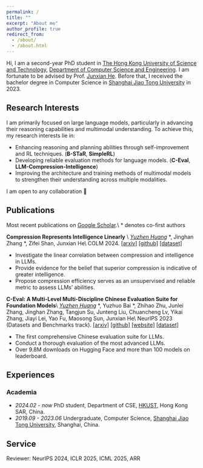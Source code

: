 ```yaml
---
permalink: /
title: ""
excerpt: "About me"
author_profile: true
redirect_from: 
  - /about/
  - /about.html
---
```


Hi, I am a second-year PhD student in [The Hong Kong University of Science and Technology](https://hkust.edu.hk), [Department of Computer Science and Engineering](https://cse.hkust.edu.hk). I am fortunate to be advised by Prof. [Junxian He](https://jxhe.github.io/). Before that, I received the bachelor degree in Computer Science in [Shanghai Jiao Tong University](https://en.sjtu.edu.cn/) in 2023. 

## Research Interests
I am primarily focused on large language models, particularly in advancing their reasoning capabilities and multimodal understanding. To achieve this, my research interests lie in: 
* Enhancing reasoning and planning abilities through self-improvement and RL techniques. (**B-STaR**, **SimpleRL**)
* Developing reliable evaluation methods for language models. (**C-Eval**, **LLM-Compression-Intelligence**)
* Improving the architecture and training methods of multimodal models to strengthen their understanding across multiple modalities.

I am open to any collaboration 🤗

## Publications
Most recent publications on [Google Scholar](https://scholar.google.com/citations?user=XZK8cewAAAAJ&hl=en).\\
\* denotes co-first authors



**Compression Represents Intelligence Linearly** \\
*<ins>Yuzhen Huang</ins>* \*, Jinghan Zhang *, Zifei Shan, Junxian He\\
COLM 2024. [[arxiv]](https://arxiv.org/abs/2404.09937) [[github]](https://github.com/hkust-nlp/llm-compression-intelligence) [[dataset]](https://huggingface.co/datasets/hkust-nlp/llm-compression)
* Investigate the linear correlation between compression and intelligence in LLMs.
* Provide evidence for the belief that superior compression is indicative of greater intelligence.
* Propose compression efficiency serves as an unsupervised and reliable metric to assess LLMs’ abilities.


**C-Eval: A Multi-Level Multi-Discipline Chinese Evaluation Suite for Foundation Models**\\
*<ins>Yuzhen Huang</ins>* \*, Yuzhuo Bai *, Zhihao Zhu, Junlei Zhang, Jinghan Zhang, Tangjun Su, Junteng Liu, Chuancheng Lv, Yikai Zhang, Jiayi Lei, Yao Fu, Maosong Sun, Junxian He\\
NeurIPS 2023 (Datasets and Benchmarks track). [[arxiv]](https://arxiv.org/abs/2305.08322) [[github]](https://github.com/hkust-nlp/ceval) [[website]](https://cevalbenchmark.com) [[dataset]](https://huggingface.co/datasets/ceval/ceval-exam)
* The first comprehensive Chinese evaluation suite for LLMs.
* Conduct a thorough evaluation of the most advanced LLMs.
* Over 9.8M downloads on Hugging Face and more than 100 models on leaderboard.



## Experiences
### Academia
- *2024.02 - now* PhD student, Department of CSE, [HKUST](https://hkust.edu.hk), Hong Kong SAR, China.
- *2019.09 - 2023.06* Undergraduate, Computer Science, [Shanghai Jiao Tong University](https://en.sjtu.edu.cn/), Shanghai, China.


## Service
Reviewer: NeurIPS 2024, ICLR 2025, ICML 2025, ARR

